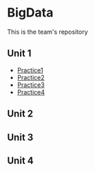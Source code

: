 # BigData
This is the team's repository

## Unit 1

- [Practice1](https://github.com/JJimenez2117/BigData/blob/Unit1/Practices/Practice_1/README.md)
- [Practice2](https://github.com/JJimenez2117/BigData/blob/Unit1/Practices/Practice_2/README.md)
- [Practice3](https://github.com/JJimenez2117/BigData/blob/Unit1/Practices/Practice_3/README.md)
- [Practice4](https://github.com/JJimenez2117/BigData/blob/Unit1/Practices/Practice_4/README.md)

## Unit 2

## Unit 3

## Unit 4

